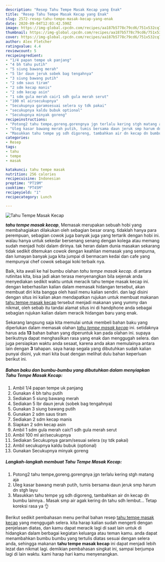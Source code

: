 ```yaml
---
description: "Resep Tahu Tempe Masak Kecap yang Enak"
title: "Resep Tahu Tempe Masak Kecap yang Enak"
slug: 2572-resep-tahu-tempe-masak-kecap-yang-enak
date: 2020-09-04T12:03:42.590Z
image: https://img-global.cpcdn.com/recipes/aa187b5778c79cd6/751x532cq70/tahu-tempe-masak-kecap-foto-resep-utama.jpg
thumbnail: https://img-global.cpcdn.com/recipes/aa187b5778c79cd6/751x532cq70/tahu-tempe-masak-kecap-foto-resep-utama.jpg
cover: https://img-global.cpcdn.com/recipes/aa187b5778c79cd6/751x532cq70/tahu-tempe-masak-kecap-foto-resep-utama.jpg
author: Alex Fletcher
ratingvalue: 4.4
reviewcount: 5
recipeingredient:
- "1/4 papan tempe uk panjang"
- "4 bh tahu putih"
- "5 siung bawang merah"
- "5 lbr daun jeruk sobek bag tengahnya"
- "3 siung bawang putih"
- "2 sdm saus tiram"
- "2 sdm kecap manis"
- "2 sdm kecap asin"
- "1 sdm gula merah cair1 sdh gula merah serut"
- "100 ml airsecukupnya"
- "Secukupnya garamsesuai selera sy tdk pakai"
- "secukupnya kaldu bubuk optional"
- "Secukupnya minyak goreng"
recipeinstructions:
- "Potong2 tahu tempe,goreng.gorengnya jgn terlalu kering stgh matang aja"
- "Uleg kasar bawang merah putih, tumis bersama daun jeruk smp harum dn stgh layu"
- "Masukkan tahu tempe yg sdh digoreng, tambahkan air dn kecap dn bumbu lainnya.. Masak smp air agak kering dn tahu sdh lembut... Tetap koreksi rasa ya 👌"
categories:
- Resep
tags:
- tahu
- tempe
- masak

katakunci: tahu tempe masak 
nutrition: 256 calories
recipecuisine: Indonesian
preptime: "PT19M"
cooktime: "PT45M"
recipeyield: "1"
recipecategory: Lunch

---
```



![Tahu Tempe Masak Kecap](https://img-global.cpcdn.com/recipes/aa187b5778c79cd6/751x532cq70/tahu-tempe-masak-kecap-foto-resep-utama.jpg)

<b><i>tahu tempe masak kecap</i></b>, Memasak merupakan sebuah hobi yang membahagiakan dilakukan oleh sebagian besar orang. tidaklah hanya para perempuan, sebagian cowok juga banyak juga yang tertarik dengan hobi ini. walau hanya untuk sekedar bersenang senang dengan kolega atau memang sudah menjadi hobi dalam dirinya. tak heran dalam dunia masakan sekarang tidak sedikit ditemukan cowok dengan keahlian memasak yang sempurna, dan lumayan banyak juga kita jumpai di bermacam kedai dan cafe yang mempunyai chef cowok sebagai koki terbaik nya.

Baik, kita awali ke hal bumbu olahan <i>tahu tempe masak kecap</i>. di antara rutinitas kita, bisa jadi akan terasa menyenangkan bila sejenak anda menyediakan sedikit waktu untuk meracik tahu tempe masak kecap ini. dengan keberhasilan kalian dalam memasak hidangan tersebut, akan membuat diri kita bangga oleh hasil menu kalian sendiri. dan lagi disini dengan situs ini kalian akan mendapatkan rujukan untuk membuat makanan <u>tahu tempe masak kecap</u> tersebut menjadi makanan yang yummy dan nikmat, oleh sebab itu tandai alamat situs ini di handphone anda sebagai sebagian rujukan kalian dalam meracik hidangan baru yang enak.




Sekarang langsung saja kita memulai untuk membeli bahan baku yang diperlukan dalam memasak olahan <u><i>tahu tempe masak kecap</i></u> ini. setidaknya harus ada <b>13</b> bahan bahan yang diperuntuk kan pada olahan ini. supaya berikutnya dapat menghasilkan rasa yang enak dan menggugah selera. dan juga persiapkan waktu anda sesaat, karena anda akan memulainya antara lain dengan <b>3</b> tahapan. saya harap segala yang dibutuhkan sudah kalian punyai disini, yuk mari kita buat dengan melihat dulu bahan keperluan berikut ini.

<!--inarticleads1-->

##### Bahan baku dan bumbu-bumbu yang dibutuhkan dalam menyiapkan Tahu Tempe Masak Kecap:

1. Ambil 1/4 papan tempe uk panjang
1. Gunakan 4 bh tahu putih
1. Sediakan 5 siung bawang merah
1. Sediakan 5 lbr daun jeruk (sobek bag tengahnya)
1. Gunakan 3 siung bawang putih
1. Gunakan 2 sdm saus tiram
1. Sediakan 2 sdm kecap manis
1. Siapkan 2 sdm kecap asin
1. Ambil 1 sdm gula merah cair/1 sdh gula merah serut
1. Ambil 100 ml air/secukupnya
1. Sediakan Secukupnya garam/sesuai selera (sy tdk pakai)
1. Ambil secukupnya kaldu bubuk (optional)
1. Gunakan Secukupnya minyak goreng




<!--inarticleads2-->

##### Langkah-langkah membuat Tahu Tempe Masak Kecap:

1. Potong2 tahu tempe,goreng.gorengnya jgn terlalu kering stgh matang aja
1. Uleg kasar bawang merah putih, tumis bersama daun jeruk smp harum dn stgh layu
1. Masukkan tahu tempe yg sdh digoreng, tambahkan air dn kecap dn bumbu lainnya.. Masak smp air agak kering dn tahu sdh lembut... Tetap koreksi rasa ya 👌




Berikut sedikit pembahasan menu perihal bahan resep <u>tahu tempe masak kecap</u> yang menggugah selera. kita harap kalian sudah mengerti dengan penjelasan diatas, dan kamu dapat meracik lagi di saat lain untuk di hidangkan dalam berbagai kegiatan keluarga atau teman kamu. anda dapat menambahkan bumbu bumbu yang tertulis diatas sesuai dengan selera anda, sehingga makanan <b>tahu tempe masak kecap</b> ini dapat menjadi lebih lezat dan nikmat lagi. demikian pembahasan singkat ini, sampai berjumpa lagi di lain waktu. kami harap hari kamu menyenangkan.

